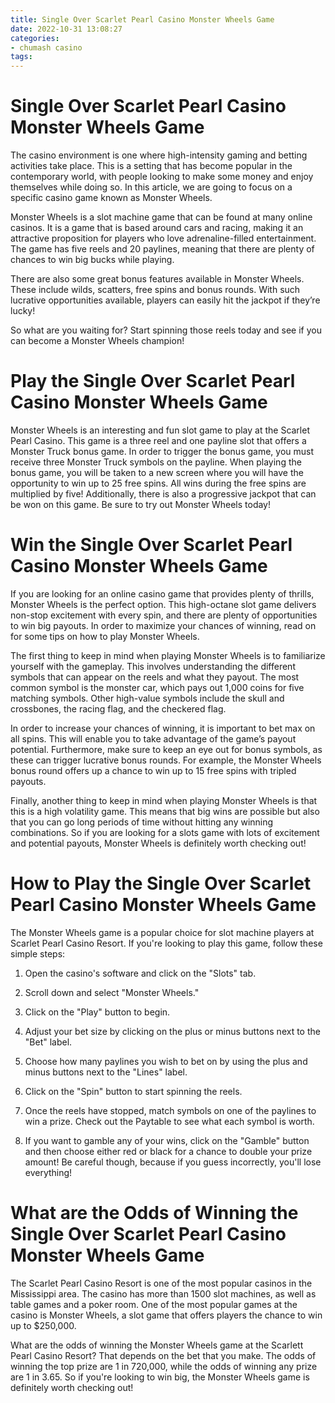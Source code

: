 ```yaml
---
title: Single Over Scarlet Pearl Casino Monster Wheels Game
date: 2022-10-31 13:08:27
categories:
- chumash casino
tags:
---
```



#  Single Over Scarlet Pearl Casino Monster Wheels Game

The casino environment is one where high-intensity gaming and betting activities take place. This is a setting that has become popular in the contemporary world, with people looking to make some money and enjoy themselves while doing so. In this article, we are going to focus on a specific casino game known as Monster Wheels.

Monster Wheels is a slot machine game that can be found at many online casinos. It is a game that is based around cars and racing, making it an attractive proposition for players who love adrenaline-filled entertainment. The game has five reels and 20 paylines, meaning that there are plenty of chances to win big bucks while playing.

There are also some great bonus features available in Monster Wheels. These include wilds, scatters, free spins and bonus rounds. With such lucrative opportunities available, players can easily hit the jackpot if they’re lucky!

So what are you waiting for? Start spinning those reels today and see if you can become a Monster Wheels champion!

#  Play the Single Over Scarlet Pearl Casino Monster Wheels Game

Monster Wheels is an interesting and fun slot game to play at the Scarlet Pearl Casino. This game is a three reel and one payline slot that offers a Monster Truck bonus game. In order to trigger the bonus game, you must receive three Monster Truck symbols on the payline. When playing the bonus game, you will be taken to a new screen where you will have the opportunity to win up to 25 free spins. All wins during the free spins are multiplied by five! Additionally, there is also a progressive jackpot that can be won on this game. Be sure to try out Monster Wheels today!

#  Win the Single Over Scarlet Pearl Casino Monster Wheels Game

If you are looking for an online casino game that provides plenty of thrills, Monster Wheels is the perfect option. This high-octane slot game delivers non-stop excitement with every spin, and there are plenty of opportunities to win big payouts. In order to maximize your chances of winning, read on for some tips on how to play Monster Wheels.

The first thing to keep in mind when playing Monster Wheels is to familiarize yourself with the gameplay. This involves understanding the different symbols that can appear on the reels and what they payout. The most common symbol is the monster car, which pays out 1,000 coins for five matching symbols. Other high-value symbols include the skull and crossbones, the racing flag, and the checkered flag.

In order to increase your chances of winning, it is important to bet max on all spins. This will enable you to take advantage of the game’s payout potential. Furthermore, make sure to keep an eye out for bonus symbols, as these can trigger lucrative bonus rounds. For example, the Monster Wheels bonus round offers up a chance to win up to 15 free spins with tripled payouts.

Finally, another thing to keep in mind when playing Monster Wheels is that this is a high volatility game. This means that big wins are possible but also that you can go long periods of time without hitting any winning combinations. So if you are looking for a slots game with lots of excitement and potential payouts, Monster Wheels is definitely worth checking out!

#  How to Play the Single Over Scarlet Pearl Casino Monster Wheels Game

The Monster Wheels game is a popular choice for slot machine players at Scarlet Pearl Casino Resort. If you're looking to play this game, follow these simple steps:

1. Open the casino's software and click on the "Slots" tab.

2. Scroll down and select "Monster Wheels."

3. Click on the "Play" button to begin.

4. Adjust your bet size by clicking on the plus or minus buttons next to the "Bet" label.

5. Choose how many paylines you wish to bet on by using the plus and minus buttons next to the "Lines" label.

6. Click on the "Spin" button to start spinning the reels.

7. Once the reels have stopped, match symbols on one of the paylines to win a prize. Check out the Paytable to see what each symbol is worth.

8. If you want to gamble any of your wins, click on the "Gamble" button and then choose either red or black for a chance to double your prize amount! Be careful though, because if you guess incorrectly, you'll lose everything!

#  What are the Odds of Winning the Single Over Scarlet Pearl Casino Monster Wheels Game

The Scarlet Pearl Casino Resort is one of the most popular casinos in the Mississippi area. The casino has more than 1500 slot machines, as well as table games and a poker room. One of the most popular games at the casino is Monster Wheels, a slot game that offers players the chance to win up to $250,000.

What are the odds of winning the Monster Wheels game at the Scarlett Pearl Casino Resort? That depends on the bet that you make. The odds of winning the top prize are 1 in 720,000, while the odds of winning any prize are 1 in 3.65. So if you're looking to win big, the Monster Wheels game is definitely worth checking out!